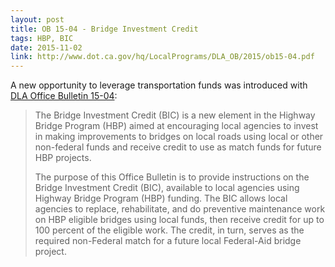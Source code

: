 ```yaml
---
layout: post
title: OB 15-04 - Bridge Investment Credit
tags: HBP, BIC
date: 2015-11-02
link: http://www.dot.ca.gov/hq/LocalPrograms/DLA_OB/2015/ob15-04.pdf
---
```


A new opportunity to leverage transportation funds was introduced with [DLA Office Bulletin 15-04](http://www.dot.ca.gov/hq/LocalPrograms/DLA_OB/2015/ob15-04.pdf):

> The Bridge Investment Credit (BIC) is a new element in the Highway Bridge Program (HBP) aimed at encouraging local agencies to invest in making improvements to bridges on local roads using local or other non-federal funds and receive credit to use as match funds for future HBP projects.
>
> The purpose of this Office Bulletin is to provide instructions on the Bridge Investment Credit (BIC), available to local agencies using Highway Bridge Program (HBP) funding. The BIC allows local agencies to replace, rehabilitate, and do preventive maintenance work on HBP eligible bridges using local funds, then receive credit for up to 100 percent of the eligible work. The credit, in turn, serves as the required non-Federal match for a future local Federal-Aid bridge project.
